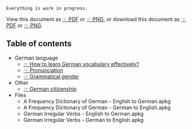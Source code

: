 
`Everything is work in progress.`

View this document as [☞ PDF](https://github.com/deduke-men-a-selanna/angel/blob/main/Readme.pdf) or [☞ PNG](https://github.com/deduke-men-a-selanna/angel/blob/main/Readme.png), or download this document as [☞ PDF](https://raw.githubusercontent.com/deduke-men-a-selanna/angel/main/Readme.pdf) or [☞ PNG](https://raw.githubusercontent.com/deduke-men-a-selanna/angel/main/Readme.png).


Table of contents
-

* German language
    * [☞ How to learn German vocabulary effectively?](https://github.com/deduke-men-a-selanna/angel/blob/main/Learn-German-Vocabulary.md)
    * [☞ Pronunciation](https://github.com/deduke-men-a-selanna/angel/blob/main/Pronunciation.md)
    * [☞ Grammatical gender](https://github.com/deduke-men-a-selanna/angel/blob/main/Grammatical-Gender.md)
* Other
    * [☞ German citizenship](https://github.com/deduke-men-a-selanna/angel/blob/main/German-Citizenship.md)
* Files
    * A Frequency Dictionary of German - English to German.apkg
    * A Frequency Dictionary of German - German to English.apkg
    * German Irregular Verbs - English to German.apkg
    * German Irregular Verbs - German to English.apkg


